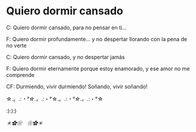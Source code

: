 
# Quiero dormir cansado

C: Quiero dormir cansado, para no pensar en ti... 

F: Quiero dormir profundamente... y no despertar llorando con la pena de no verte

C: Quiero dormir cansado, y no despertar jamás

F: Quiero dormir eternamente porque estoy enamorado, y ese amor no me comprende

CF: Durmiendo, vivir durmiendo! Soñando, vivir soñando!

☆.。.:*・°☆.。.:*・°☆.。.:*・°☆.。.:*・°☆


:):):)

*＊✿❀　❀✿＊*
